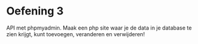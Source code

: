 # Oefening 3
API met phpmyadmin. Maak een php site waar je de data in je database te zien krijgt, kunt toevoegen, veranderen en verwijderen!
